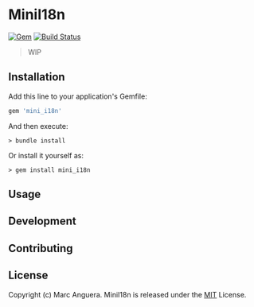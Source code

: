 # MiniI18n

[![Gem](https://img.shields.io/gem/v/mini_i18n.svg?style=flat-square)](https://rubygems.org/gems/mini_i18n)
[![Build Status](https://img.shields.io/travis/markets/mini_i18n.svg?style=flat-square)](https://travis-ci.org/markets/mini_i18n)

> WIP

## Installation

Add this line to your application's Gemfile:

```ruby
gem 'mini_i18n'
```

And then execute:

    > bundle install

Or install it yourself as:

    > gem install mini_i18n

## Usage

## Development

## Contributing

## License

Copyright (c) Marc Anguera. MiniI18n is released under the [MIT](LICENSE) License.